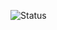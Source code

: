 ![Status](https://github.com/xeniorn/FastaHelperLib/actions/workflows/dotnet.yml/badge.svg?branch=main)
